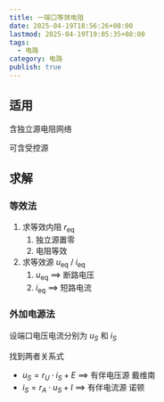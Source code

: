 ```yaml
---
title: 一端口等效电阻
date: 2025-04-19T18:56:26+08:00
lastmod: 2025-04-19T19:05:35+08:00
tags:
  - 电路
category: 电路
publish: true
---
```


## 适用

含独立源电阻网络

可含受控源

## 求解

### 等效法

1. 求等效内阻 $r_{\mathrm{eq}}$
	1. 独立源置零
	2. 电阻等效
2. 求等效源 $u_{\mathrm{eq}}$ / $i_{\mathrm{eq}}$
	1. $u_{\mathrm{eq}}$ $\implies$ 断路电压
	2. $i_{\mathrm{eq}}$  $\implies$ 短路电流

### 外加电源法

设端口电压电流分别为 $u_{S}$ 和 $i_{S}$

找到两者关系式

- $u_{S}=r_{U} \cdot i_{S}+E$ $\implies$ 有伴电压源 戴维南
- $i_{S}=r_{A}\cdot u_{S}+I$  $\implies$ 有伴电流源 诺顿

